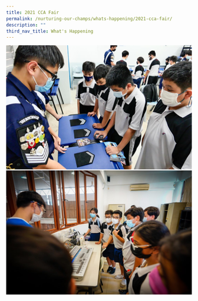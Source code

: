 ```yaml
---
title: 2021 CCA Fair
permalink: /nurturing-our-champs/whats-happening/2021-cca-fair/
description: ""
third_nav_title: What's Happening
---
```

<img src="/images/ccaf1.jpg"><br>
<img src="/images/ccaf2.jpg">